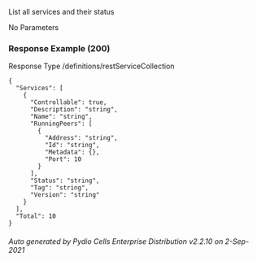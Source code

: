 






 
List all services and their status  


No Parameters



### Response Example (200)
Response Type /definitions/restServiceCollection

```
{
  "Services": [
    {
      "Controllable": true,
      "Description": "string",
      "Name": "string",
      "RunningPeers": [
        {
          "Address": "string",
          "Id": "string",
          "Metadata": {},
          "Port": 10
        }
      ],
      "Status": "string",
      "Tag": "string",
      "Version": "string"
    }
  ],
  "Total": 10
}
```




###### Auto generated by Pydio Cells Enterprise Distribution v2.2.10 on 2-Sep-2021
